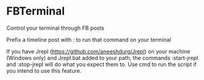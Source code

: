# FBTerminal
Control your terminal through FB posts

Prefix a timeline post with : to run that command on your terminal

If you have Jrepl (https://github.com/aneeshdurg/Jrepl) on your machine (Windows only) and Jrepl.bat added to your path, the commands :start-jrepl and :stop-jrepl will do what you expect them to. Use cmd to run the script if you intend to use this feature.